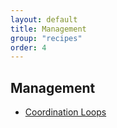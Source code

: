 ```yaml
---
layout: default
title: Management
group: "recipes"
order: 4
---
```


## Management
- [Coordination Loops](/recipes/coordination-loops)
